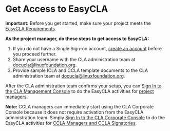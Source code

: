 # Get Access to EasyCLA

**Important:** Before you get started, make sure your project meets the [EasyCLA Requirements](easycla-requirements.md).

**As the project manager, do these steps to get access to EasyCLA:**

1. If you do not have a Single Sign-on account, [create an account](../../../sso/create-an-account.md) before you proceed further.
2. Share your username with the CLA administration team at [docucla@linuxfoundation.org](mailto:docucla@linuxfoundation.org).
3. Provide sample ICLA and CCLA template documents to the CLA administration team at [docucla@linuxfoundation.org](mailto:docucla@linuxfoundation.org).

After the CLA administration team confirms your setup, you can [Sign In to the CLA Management Console](../project-managers/sign-in-to-the-cla-management-console.md) to do the EasyCLA activities for [project managers](../project-managers/).

**Note:** CCLA managers can immediately start using the CLA Corporate Console because it does not require activation from the EasyCLA administration team. Simply [Sign In to the CLA Corporate Console](../cla-managers/sign-in-to-the-cla-corporate-console.md) to do the EasyCLA activities for [CCLA Managers and CCLA Signatories]().

